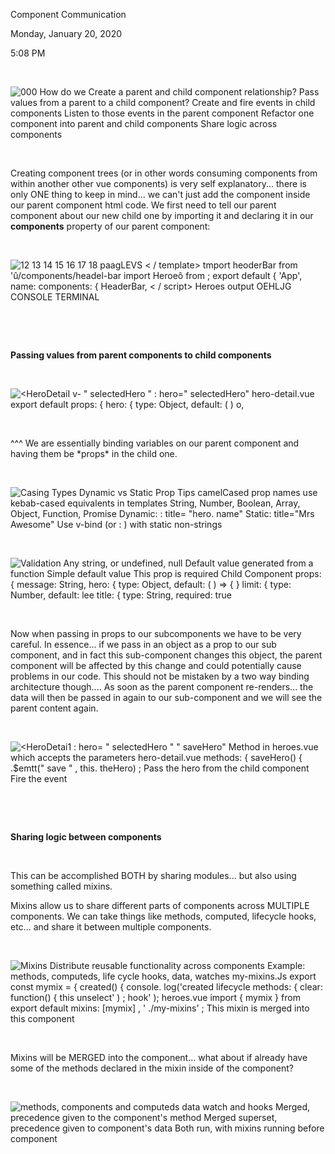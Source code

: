 Component Communication

Monday, January 20, 2020

5:08 PM

 

![000 How do we Create a parent and child component relationship? Pass values from a parent to a child component? Create and fire events in child components Listen to those events in the parent component Refactor one component into parent and child components Share logic across components ](003_Component_Communication_000.png)

 

Creating component trees (or in other words consuming components from within another other vue components) is very self explanatory... there is only ONE thing to keep in mind... we can\'t just add the component inside our parent component html code. We first need to tell our parent component about our new child one by importing it and declaring it in our **components** property of our parent component:

 

![12 13 14 15 16 17 18 paagLEVS \< / template\> tmport heoderBar from \'û/components/headel-bar import Heroeô from ; export default { \'App\', name: components: { HeaderBar, \< / script\> Heroes output OEHLJG CONSOLE TERMINAL ](003_Component_Communication_001.png)

 

 

**Passing values from parent components to child components**

 

![\<HeroDetaiI v- \" selectedHero \" : hero=\" selectedHero\" hero-detail.vue export default props: { hero: { type: Object, default: ( ) o, ](003_Component_Communication_002.png)

 

\^\^\^ We are essentially binding variables on our parent component and having them be \*props\* in the child one.

 

![Casing Types Dynamic vs Static Prop Tips camelCased prop names use kebab-cased equivalents in templates String, Number, Boolean, Array, Object, Function, Promise Dynamic: : title= \"hero. name\" Static: title=\"Mrs Awesome\" Use v-bind (or : ) with static non-strings ](003_Component_Communication_003.png)

 

![Validation Any string, or undefined, null Default value generated from a function Simple default value This prop is required Child Component props: { message: String, hero: { type: Object, default: ( ) =\> { } limit: { type: Number, default: lee title: { type: String, required: true ](003_Component_Communication_004.png)

 

Now when passing in props to our subcomponents we have to be very careful. In essence... if we pass in an object as a prop to our sub component, and in fact this sub-component changes this object, the parent component will be affected by this change and could potentially cause problems in our code. This should not be mistaken by a two way binding architecture though.... As soon as the parent component re-renders... the data will then be passed in again to our sub-component and we will see the parent content again.

 

![\<HeroDetai1 : hero= \" selectedHero \" \" saveHero\" Method in heroes.vue which accepts the parameters hero-detail.vue methods: { saveHero() { .\$emtt(\" save \" , this. theHero) ; Pass the hero from the child component Fire the event ](003_Component_Communication_005.png)

 

 

**Sharing logic between components**

 

This can be accomplished BOTH by sharing modules... but also using something called mixins.

Mixins allow us to share different parts of components across MULTIPLE components. We can take things like methods, computed, lifecycle hooks, etc... and share it between multiple components.

 

![Mixins Distribute reusable functionality across components Example: methods, computeds, life cycle hooks, data, watches my-mixins.Js export const mymix = { created() { console. log(\'created lifecycle methods: { clear: function() { this unselect\' ) ; hook\' ); heroes.vue import { mymix } from export default mixins: \[mymix\] , \' ./my-mixins\' ; This mixin is merged into this component ](003_Component_Communication_006.png)

 

Mixins will be MERGED into the component... what about if already have some of the methods declared in the mixin inside of the component?

 

![methods, components and computeds data watch and hooks Merged, precedence given to the component\'s method Merged superset, precedence given to component\'s data Both run, with mixins running before component ](003_Component_Communication_007.png)
